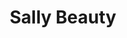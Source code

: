 ---
title: "Sally Beauty"
url: /chicago/sally-beauty-south-kedzie-avenue/
shop: hairdresser supply
---